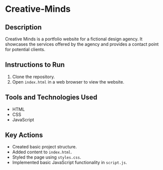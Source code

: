 # Creative-Minds

## Description
Creative Minds is a portfolio website for a fictional design agency. It showcases the services offered by the agency and provides a contact point for potential clients.

## Instructions to Run
1. Clone the repository.
2. Open `index.html` in a web browser to view the website.

## Tools and Technologies Used
- HTML
- CSS
- JavaScript

## Key Actions
- Created basic project structure.
- Added content to `index.html`.
- Styled the page using `styles.css`.
- Implemented basic JavaScript functionality in `script.js`.
